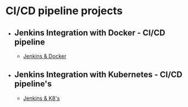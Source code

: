 # CI/CD pipeline projects

- ## Jenkins Integration with Docker - CI/CD pipeline
    - [Jenkins & Docker](JenkinsDocker/README.md)

- ## Jenkins Integration with Kubernetes - CI/CD pipeline's
     - [Jenkins & K8's](JenkinsK8s/README.md)